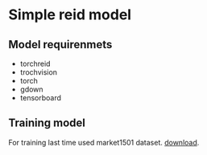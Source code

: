 # Simple reid model

## Model requirenmets

- torchreid
- trochvision
- torch
- gdown
- tensorboard

## Training model

For training last time used market1501 dataset. [download](https://www.kaggle.com/datasets/pengcw1/market-1501).
